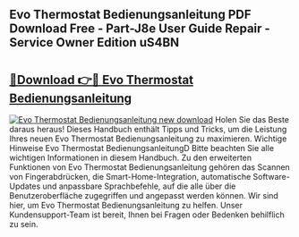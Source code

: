 ## Evo Thermostat Bedienungsanleitung PDF Download Free - Part-J8e User Guide Repair - Service Owner Edition uS4BN

# <h2><a href="http://df35tux.blite.top/?on=Evo+Thermostat+Bedienungsanleitung">🔗Download 👉🔴 Evo Thermostat Bedienungsanleitung</a></h2>

[![Evo Thermostat Bedienungsanleitung new download](https://i.imgur.com/lujVjoI.png)](http://df35tux.blite.top/?on=Evo+Thermostat+Bedienungsanleitung)
Holen Sie das Beste daraus heraus! Dieses Handbuch enthält Tipps und Tricks, um die Leistung Ihres neuen Evo Thermostat Bedienungsanleitung zu maximieren. Wichtige Hinweise Evo Thermostat BedienungsanleitungD Bitte beachten Sie alle wichtigen Informationen in diesem Handbuch. Zu den erweiterten Funktionen von Evo Thermostat Bedienungsanleitung gehören das Scannen von Fingerabdrücken, die Smart-Home-Integration, automatische Software-Updates und anpassbare Sprachbefehle, auf die alle über die Benutzeroberfläche zugegriffen und angepasst werden können. Wir sind hier, um Evo Thermostat Bedienungsanleitung zu helfen. Unser Kundensupport-Team ist bereit, Ihnen bei Fragen oder Bedenken behilflich zu sein.
